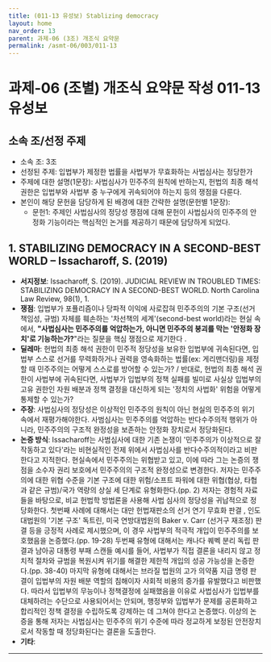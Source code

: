 ```yaml
---
title: (011-13 유성보) Stablizing democracy
layout: home
nav_order: 13
parent: 과제-06 (3조) 개조식 요약문
permalink: /asmt-06/003/011-13
---
```


# 과제-06 (조별) 개조식 요약문 작성 011-13 유성보

## 소속 조/선정 주제

- 소속 조: 3조
- 선정된 주제: 입법부가 제정한 법률을 사법부가 무효화하는 사법심사는 정당한가
- 주제에 대한 설명(1문장): 사법심사가 민주주의 원칙에 반하는지, 헌법의 최종 해석 권한은 입법부와 사법부 중 누구에게 귀속되어야 하는지 등의 쟁점을 다룬다.
- 본인이 해당 문헌을 담당하게 된 배경에 대한 간략한 설명(문헌별 1문장):  
  - 문헌1: 주제인 사법심사의 정당성 쟁점에 대해 문헌이 사법심사의 민주주의 안정화 기능이라는 핵심적인 논거를 제공하기 때문에 담당하게 되었다.

## 1. STABILIZING DEMOCRACY IN A SECOND-BEST WORLD – Issacharoff, S. (2019)

- **서지정보**: 
  Issacharoff, S. (2019). JUDICIAL REVIEW IN TROUBLED TIMES: STABILIZING DEMOCRACY IN A SECOND-BEST WORLD. North Carolina Law Review, 98(1), 1.
- **쟁점**: 입법부가 포퓰리즘이나 당파적 이익에 사로잡혀 민주주의의 기본 구조(선거 책임성, 규범) 자체를 훼손하는 '차선책의 세계'(second-best world)라는 현실 속에서, **"사법심사는 민주주의를 억압하는가, 아니면 민주주의 붕괴를 막는 '안정화 장치'로 기능하는가?**"라는 질문을 핵심 쟁점으로 제기한다 . 
- **딜레마**: 헌법의 최종 해석 권한이 민주적 정당성을 보유한 입법부에 귀속된다면, 입법부 스스로 선거를 무력화하거나 권력을 영속화하는 법률(ex: 게리맨더링)을 제정할 때 민주주의는 어떻게 스스로를 방어할 수 있는가? / 반대로, 헌법의 최종 해석 권한이 사법부에 귀속된다면, 사법부가 입법부의 정책 실패를 빌미로 사실상 입법부의 고유 권한인 자원 배분과 정책 결정을 대신하게 되는 '정치의 사법화' 위험을 어떻게 통제할 수 있는가?
- **주장**: 사법심사의 정당성은 이상적인 민주주의 원칙이 아닌 현실의 민주주의 위기 속에서 재평가해야한다. 사범심사는 민주주의를 억압하는 반다수주의적 행위가 아니라, 민주주의의 구조적 완정성을 보존하는 안정화 장치로서 정당화된다.
- **논증 방식**: Issacharoff는 사범심사에 대한 기존 논쟁이 '민주주의가 이상적으로 잘 작동하고 있다'라는 비현실적인 전제 위에서 사법심사를 반다수주의적이라고 비판한다고 지적한다. 현실속에서 민주주의는 위협받고 있고, 이에 따라 그는 논증의 쟁점을 소수자 권리 보호에서 민주주의의 구조적 완정성으로 변경한다. 저자는 민주주의에 대한 위협 수준을 기본 구조에 대한 위험/소프트 파워에 대한 위협(협상, 타협과 같은 규범)/국가 역량의 상실 세 단계로 유형화한다.(pp. 2) 저자는 경험적 자료들을 바탕으로, 비교 헌법학 방법론을 사용해 사법 심사의 정당성을 귀납적으로 정당화한다. 첫번째 사례에 대해서는 대만 헌법재판소의 선거 연기 무효화 판결 , 인도 대법원의 '기본 구조' 독트린, 미국 연방대법원의 Baker v. Carr (선거구 재조정) 판결 등을 긍정적 사례로 제시했으며, 이 경우 사법부의 적극적 개입이 민주주의를 보호했음을 논증했다.(pp. 19-28) 두번째 유형에 대해서는 캐나다 퀘벡 분리 독립 판결과 남아공 대통령 부패 스캔들 예시를 들어, 사법부가 직접 결론을 내리지 않고 정치적 절차와 규범을 복원시켜 위기를 해결한 제한적 개입의 성공 가능성을 논증한다.(pp. 38-40) 마지막 유형에 대해서는 브라질 법원의 고가 의약품 지급 명령 판결이 입법부의 자원 배분 역할의 침해이자 사회적 비용의 증가를 유발했다고 비판했다. 따라서 입법부의 무능이나 정책결정에 실패했음을 이유로 사법심사가 입법부를 대체하려는 수단으로 사용되어서는 안되며, 행정부와 입법부가 문제를 공론화하고 합리적인 정책 결정을 수립하도록 강제하는 데 그쳐야 한다고 논증했다. 이상의 논증을 통해 저자는 사법심사는 민주주의 위기 수준에 따라 정교하게 보정된 안전장치로서 작동할 때 정당화된다는 결론을 도출한다.
- **기타**: 

---

